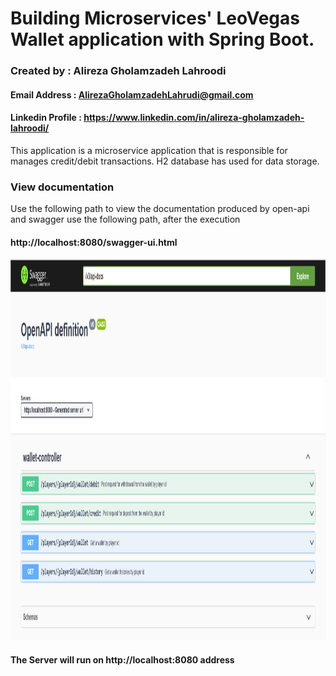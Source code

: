 # Building Microservices' LeoVegas Wallet application with Spring Boot.
### Created by : Alireza Gholamzadeh Lahroodi
#### Email Address : AlirezaGholamzadehLahrudi@gmail.com
#### Linkedin Profile : https://www.linkedin.com/in/alireza-gholamzadeh-lahroodi/

This application is a microservice application that is responsible for manages credit/debit transactions. H2 database has used for data storage.

### View documentation
Use the following path to view the documentation produced by open-api and
swagger use the following path, after the execution
#### http://localhost:8080/swagger-ui.html

<img alt="alt_text" width="800" height="610" src="images/mainPage.png" />  

#### The Server will run on http://localhost:8080 address
